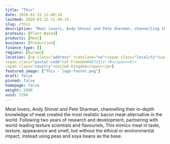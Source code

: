 ```yaml
---
title: "This"
date: 2020-01-15 11:40:14
lastmod: 2020-01-15 11:40:14
slug: /this
description: "Meat lovers, Andy Shovel and Pete Sharman, channelling their in-depth knowledge of meat created the most realistic bacon meat-alternative in the world. Following two years of research and development, partnering with world-leading texture scientists and flavourists, This mimics meat in taste, texture, appearance and smell, but without the ethical or environmental impact, instead using peas and soya beans as the base."
proteins: [Plant-Based]
products: [Meat]
business: [Production]
finance_type: []
regions: [Europe]
location: [<p class="address" translate="no"><span class="locality">London</span><br>
<span class="postal-code">of Freedom#8573311~!#</span><br>
<span class="country">United Kingdom</span></p>]
featured_image: ["This - logo-footer.png"]
draft: false
pinned: false
homepage: false
weight: 5000
uuid: 1294
---
```

<p>Meat lovers, Andy Shovel and Pete Sharman, channelling their in-depth knowledge of meat created the most realistic bacon meat-alternative in the world. Following two years of research and development, partnering with world-leading texture scientists and flavourists, This mimics meat in taste, texture, appearance and smell, but without the ethical or environmental impact, instead using peas and soya beans as the base.</p>
